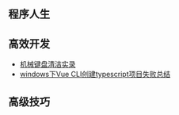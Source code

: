
## 程序人生
## 高效开发
* [机械键盘清洁实录](https://github.com/leinov/Blog/issues/1)
* [windows下Vue CLI创建typescript项目失败总结](https://github.com/leinov/Blog/issues/2)

## 高级技巧
